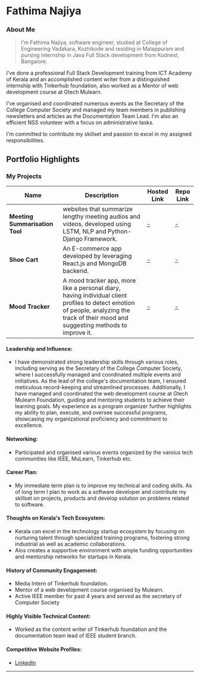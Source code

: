 # Fathima Najiya 

### About Me

> I'm Fathima Najiya, software engineer, studied at College of Engineering Vadakara, Kozhikode and residing in Malappuram and pursing internship in Java Full Stack development from Kodnest, Bangalore.

I've done a professional Full Stack Development training from ICT Academy of Kerala and an accomplished content writer from a distinguished internship with Tinkerhub foundation, also worked as a Mentor of web development course at Gtech Mulearn. 

I've organised and coordinated numerous events as the Secretary of the College Computer Society and managed my team members in publishing newsletters and articles as the Documentation Team Lead. I'm also an efficient NSS volunteer with a focus on administrative tasks. 

I'm committed to contribute my skillset and passion to excel in my assigned responsibilities.


## Portfolio Highlights

### My Projects

| Name                | Description                                                               | Hosted Link                              | Repo Link                                                      |
|---------------------|---------------------------------------------------------------------------|------------------------------------------|----------------------------------------------------------------|
| **Meeting Summarisation Tool**  | websites that summarize lengthy meeting audios and videos, developed using LSTM, NLP and Python-Django Framework.                                            | [-](https://example.com)    | [-](https://github.com/username/project1)             |
| **Shoe Cart**  | An E-commerce app developed by leveraging React.js and MongoDB backend.                                          | [-](https://example.com)    | [-](https://github.com/username/project2) 
| **Mood Tracker**  | A mood tracker app, more like a personal diary, having individual client profiles to detect emotion of people, analyzing the track of their mood and suggesting methods to improve it.                                         | [-](https://example.com)    | [-](https://github.com/username/project2)             |

#### Leadership and Influence:

- I have demonstrated strong leadership skills through various roles, including serving as the Secretary of the College Computer Society, where I successfully managed and coordinated multiple events and initiatives. As the lead of the college's documentation team, I ensured meticulous record-keeping and streamlined processes. Additionally, I have managed and coordinated the web development course at Gtech Mulearn Foundation, guiding and mentoring students to achieve their learning goals. My experience as a program organizer further highlights my ability to plan, execute, and oversee successful programs, showcasing my organizational proficiency and commitment to excellence.

#### Networking:

- Participated and organised various events organized by the varoius tech communities like IEEE, MuLearn, Tinkerhub etc.

#### Career Plan:

- My immediate term plan is to improve my technical and coding skills. As of long term I plan to work as a software developer and contribute my skillset on projects, products and develop solution on problems related to software.

#### Thoughts on Kerala's Tech Ecosystem:

- Kerala can excel in the technology startup ecosystem by focusing on nurturing talent through specialized training programs, fostering strong industrial as well as academic collaborations.
- Alos creates a supportive environment with ample funding opportunities and mentorship networks for startups in Kerala.


#### History of Community Engagement:

- Media Intern of Tinkerhub foundation.
- Mentor of a web development course organised by Mulearn.
- Active IEEE member for past 4 years and served as the secretary of Computer Society

#### Highly Visible Technical Content:

- Worked as the content writer of Tinkerhub foundation and the documentation team lead of IEEE student branch.


#### Competitive Website Profiles:

- [LinkedIn](https://www.linkedin.com/in/fathima-najiya-b37237204?lipi=urn%3Ali%3Apage%3Ad_flagship3_profile_view_base_contact_details%3BcWBkue8NRd2SFEzX7vIYBg%3D%3D)

---
